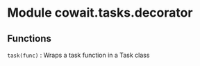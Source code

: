 Module cowait.tasks.decorator
=============================

Functions
---------

    
`task(func)`
:   Wraps a task function in a Task class